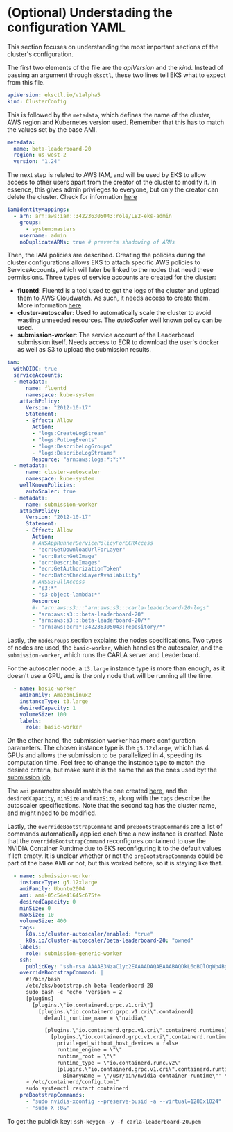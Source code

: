# (Optional) Understading the configuration YAML

This section focuses on understanding the most important sections of the cluster's configuration.

The first two elements of the file are the *apiVersion* and the *kind*. Instead of passing an argument through `eksctl`, these two lines tell EKS what to expect from this file.
```yaml
apiVersion: eksctl.io/v1alpha5
kind: ClusterConfig
```

This is followed by the `metadata`, which defines the name of the cluster, AWS region and Kubernetes version used. Remember that this has to match the values set by the base AMI.
```yaml
metadata:
  name: beta-leaderboard-20
  region: us-west-2
  version: "1.24"
```

The next step is related to AWS IAM, and will be used by EKS to allow access to other users apart from the creator of the cluster to modify it. In essence, this gives admin privileges to everyone, but only the creator can delete the cluster. Check for information [here](3_2_granting_cluster_access.md)
```yaml
iamIdentityMappings:
  - arn: arn:aws:iam::342236305043:role/LB2-eks-admin
    groups:
      - system:masters
    username: admin
    noDuplicateARNs: true # prevents shadowing of ARNs
```

Then, the IAM policies are described. Creating the policies during the cluster configurations allows EKS to attach specific AWS policies to ServiceAccounts, which will later be linked to the nodes that need these permissions. Three types of service accounts are created for the cluster:
- **fluentd**: Fluentd is a tool used to get the logs of the cluster and upload them to AWS Cloudwatch. As such, it needs access to create them. More information [here](4_logging_results_to_cloudwatch.md)
- **cluster-autoscaler**: Used to automatically scale the cluster to avoid wasting unneeded resources. The *autoScaler* well known policy can be used.
- **submission-worker**: The service account of the Leaderborad submission itself. Needs access to ECR to download the user's docker as well as S3 to upload the submission results.
```yaml
iam:
  withOIDC: true
  serviceAccounts:
  - metadata:
      name: fluentd
      namespace: kube-system
    attachPolicy:
      Version: "2012-10-17"
      Statement:
      - Effect: Allow
        Action:
        - "logs:CreateLogStream"
        - "logs:PutLogEvents"
        - "logs:DescribeLogGroups"
        - "logs:DescribeLogStreams"
        Resource: "arn:aws:logs:*:*:*"
  - metadata:
      name: cluster-autoscaler
      namespace: kube-system
    wellKnownPolicies:
      autoScaler: true
  - metadata:
      name: submission-worker
    attachPolicy:
      Version: "2012-10-17"
      Statement:
      - Effect: Allow
        Action:
        # AWSAppRunnerServicePolicyForECRAccess
        - "ecr:GetDownloadUrlForLayer"
        - "ecr:BatchGetImage"
        - "ecr:DescribeImages"
        - "ecr:GetAuthorizationToken"
        - "ecr:BatchCheckLayerAvailability"
        # AWSS3FullAccess
        - "s3:*"
        - "s3-object-lambda:*"
        Resource:
        #- "arn:aws:s3:::"arn:aws:s3:::carla-leaderboard-20-logs"
        - "arn:aws:s3:::beta-leaderboard-20"
        - "arn:aws:s3:::beta-leaderboard-20/*"
        - "arn:aws:ecr:*:342236305043:repository/*"
```

Lastly, the `nodeGroups` section explains the nodes specifications. Two types of nodes are used, the `basic-worker`, which handles the autoscaler, and the `submission-worker`, which runs the CARLA server and Leaderboard.

For the autoscaler node, a `t3.large` instance type is more than enough, as it doesn't use a GPU, and is the only node that will be running all the time.
```yaml
  - name: basic-worker
    amiFamily: AmazonLinux2
    instanceType: t3.large
    desiredCapacity: 1
    volumeSize: 100
    labels:
      role: basic-worker
```

On the other hand, the submission worker has more configuration parameters. The chosen instance type is the `g5.12xlarge`, which has 4 GPUs and allows the submission to be parallelized in 4, speeding its computation time. Feel free to change the instance type to match the desired criteria, but make sure it is the same the as the ones used byt the [submission job](../jobs/carla-benchmark-job.yaml).

The `ami` parameter should match the one created [here](2_creation_of_the_base_ami.md), and the `desiredCapacity`, `minSize` and `maxSize`, along with the `tags` describe the autoscaler specifications. Note that the second tag has the cluster name, and might need to be modified.

Lastly, the `overrideBootstrapCommand` and `preBootstrapCommands` are a list of commands automatically applied each time a new instance is created. Note that the `overrideBootstrapCommand` reconfigures containerd to use the NVIDIA Container Runtime due to EKS reconfiguring it to the default values if left empty. It is unclear whether or not the `preBootstrapCommands` could be part of the base AMI or not, but this worked before, so it is staying like that.

```yaml
  - name: submission-worker
    instanceType: g5.12xlarge
    amiFamily: Ubuntu2004
    ami: ami-05c54e41645c675fe
    desiredCapacity: 0
    minSize: 0
    maxSize: 10
    volumeSize: 400
    tags:
      k8s.io/cluster-autoscaler/enabled: "true"
      k8s.io/cluster-autoscaler/beta-leaderboard-20: "owned"
    labels:
      role: submission-generic-worker
    ssh:
      publicKey: "ssh-rsa AAAAB3NzaC1yc2EAAAADAQABAAABAQDkL6oBOlOqWp4BgOIsQnHQkaPCEGQjdqwWPy1WXLPEnjMLQ3iFGK+zMJ3VNhYujhemn2Yxja8Yw+a0MWv0OfV9TTcW6gsjsBuZyBA0g7OkaFFrAiEi42gajqqnBCEpbEL8/+MYnOHSYCqIXi7yyzHwDGuUzBsyTTsbAmdvuQ8o7sh7QH0Ncw5Z7605RTQI1MxP2zAQdl/UdZipFH9Q3pCidwWLJ3WFYTvKkhpEjiUyrf2sfPya89yFQdfLytpX4mW/YRsvLIoBElJYDkcAkyGPU6N0o+CoXyFg1ezvB9rXFsW1XgRf4ZR3nKxiM9yi1N1Z0/rf5hUWseNRt6/Xl0pn"
    overrideBootstrapCommand: |
      #!/bin/bash
      /etc/eks/bootstrap.sh beta-leaderboard-20
      sudo bash -c "echo 'version = 2
      [plugins]
        [plugins.\"io.containerd.grpc.v1.cri\"]
          [plugins.\"io.containerd.grpc.v1.cri\".containerd]
            default_runtime_name = \"nvidia\"

            [plugins.\"io.containerd.grpc.v1.cri\".containerd.runtimes]
              [plugins.\"io.containerd.grpc.v1.cri\".containerd.runtimes.nvidia]
                privileged_without_host_devices = false
                runtime_engine = \"\"
                runtime_root = \"\"
                runtime_type = \"io.containerd.runc.v2\"
                [plugins.\"io.containerd.grpc.v1.cri\".containerd.runtimes.nvidia.options]
                  BinaryName = \"/usr/bin/nvidia-container-runtime\"' \
      > /etc/containerd/config.toml"
      sudo systemctl restart containerd
    preBootstrapCommands:
      - "sudo nvidia-xconfig --preserve-busid -a --virtual=1280x1024"
      - "sudo X :0&"
```

To get the publick key: `ssh-keygen -y -f carla-leaderboard-20.pem`

